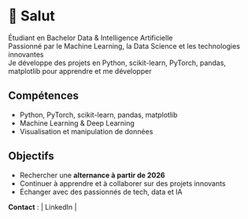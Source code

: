 # 👋 Salut

Étudiant en Bachelor Data & Intelligence Artificielle  
Passionné par le Machine Learning, la Data Science et les technologies innovantes  
Je développe des projets en Python, scikit-learn, PyTorch, pandas, matplotlib pour apprendre et me développer

## Compétences
- Python, PyTorch, scikit-learn, pandas, matplotlib
- Machine Learning & Deep Learning
- Visualisation et manipulation de données

## Objectifs
- Rechercher une **alternance à partir de 2026**  
- Continuer à apprendre et à collaborer sur des projets innovants  
- Échanger avec des passionnés de tech, data et IA

**Contact** : | LinkedIn |
